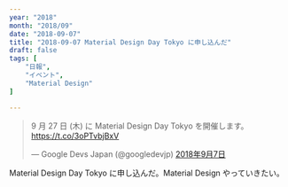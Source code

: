 ```yaml
---
year: "2018"
month: "2018/09"
date: "2018-09-07"
title: "2018-09-07 Material Design Day Tokyo に申し込んだ"
draft: false
tags: [
    "日報",
    "イベント",
    "Material Design"
]

---
```


<blockquote class="twitter-tweet" data-lang="ja"><p lang="ja" dir="ltr">9 月 27 日 (木) に Material Design Day Tokyo を開催します。<a href="https://t.co/3oPTvbjBxV">https://t.co/3oPTvbjBxV</a></p>&mdash; Google Devs Japan (@googledevjp) <a href="https://twitter.com/googledevjp/status/1037941729372995585?ref_src=twsrc%5Etfw">2018年9月7日</a></blockquote>
<script async src="https://platform.twitter.com/widgets.js" charset="utf-8"></script>

Material Design Day Tokyo に申し込んだ。Material Design やっていきたい。
